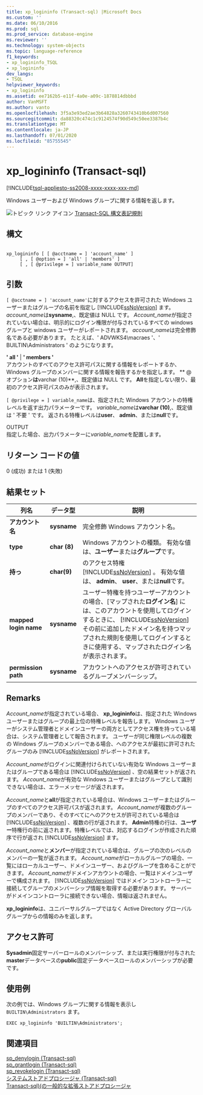 ```yaml
---
title: xp_logininfo (Transact-sql) |Microsoft Docs
ms.custom: ''
ms.date: 06/10/2016
ms.prod: sql
ms.prod_service: database-engine
ms.reviewer: ''
ms.technology: system-objects
ms.topic: language-reference
f1_keywords:
- xp_logininfo_TSQL
- xp_logininfo
dev_langs:
- TSQL
helpviewer_keywords:
- xp_logininfo
ms.assetid: ee7162b5-e11f-4a0e-a09c-1878814dbbbd
author: VanMSFT
ms.author: vanto
ms.openlocfilehash: 3f5a3e93ed2ae3b64828a3260743410b6d007560
ms.sourcegitcommit: da88320c474c1c9124574f90d549c50ee3387b4c
ms.translationtype: MT
ms.contentlocale: ja-JP
ms.lasthandoff: 07/01/2020
ms.locfileid: "85755545"
---
```

# <a name="xp_logininfo-transact-sql"></a>xp_logininfo (Transact-sql)
[!INCLUDE[tsql-appliesto-ss2008-xxxx-xxxx-xxx-md](../../includes/applies-to-version/sqlserver.md)]

  Windows ユーザーおよび Windows グループに関する情報を返します。  
  
 ![トピック リンク アイコン](../../database-engine/configure-windows/media/topic-link.gif "トピック リンク アイコン") [Transact-SQL 構文表記規則](../../t-sql/language-elements/transact-sql-syntax-conventions-transact-sql.md)  
  
## <a name="syntax"></a>構文  
  
```  
  
xp_logininfo [ [ @acctname = ] 'account_name' ]   
     [ , [ @option = ] 'all' | 'members' ]   
     [ , [ @privilege = ] variable_name OUTPUT]  
```  
  
## <a name="arguments"></a>引数  
`[ @acctname = ] 'account_name'`に対するアクセスを許可された Windows ユーザーまたはグループの名前を指定し [!INCLUDE[ssNoVersion](../../includes/ssnoversion-md.md)] ます。 *account_name*は**sysname**,、既定値は NULL です。 *Account_name*が指定されていない場合は、明示的にログイン権限が付与されているすべての windows グループと windows ユーザーがレポートされます。 *account_name*は完全修飾名である必要があります。 たとえば、' ADVWKS4\macraes '、' BUILTIN\Administrators ' のようになります。  
  
 **' all '**  | **' members '**  
 アカウントのすべてのアクセス許可パスに関する情報をレポートするか、Windows グループのメンバーに関する情報を報告するかを指定します。 ** \@ オプション**は**varchar (10)**,、既定値は NULL です。 **All**を指定しない限り、最初のアクセス許可パスのみが表示されます。  
  
`[ @privilege = ] variable_name`は、指定された Windows アカウントの特権レベルを返す出力パラメーターです。 *variable_name*は**varchar (10)**,、既定値は ' 不要 ' です。 返される特権レベルは**user**、 **admin**、または**null**です。  
  
 OUTPUT  
 指定した場合、出力パラメーターに*variable_name*を配置します。  
  
## <a name="return-code-values"></a>リターン コードの値  
 0 (成功) または 1 (失敗)  
  
## <a name="result-sets"></a>結果セット  
  
|列名|データ型|説明|  
|-----------------|---------------|-----------------|  
|**アカウント名**|**sysname**|完全修飾 Windows アカウント名。|  
|**type**|**char (8)**|Windows アカウントの種類。 有効な値は、**ユーザー**または**グループ**です。|  
|**持っ**|**char(9)**|のアクセス特権 [!INCLUDE[ssNoVersion](../../includes/ssnoversion-md.md)] 。 有効な値は、 **admin**、 **user**、または**null**です。|  
|**mapped login name**|**sysname**|ユーザー特権を持つユーザーアカウントの場合、[マップされた**ログイン名**] には、このアカウントを使用してログインするときに、 [!INCLUDE[ssNoVersion](../../includes/ssnoversion-md.md)] その前に追加したドメイン名を持つマップされた規則を使用してログインするときに使用する、マップされたログイン名が表示されます。|  
|**permission path**|**sysname**|アカウントへのアクセスが許可されているグループメンバーシップ。|  
  
## <a name="remarks"></a>Remarks  
 *Account_name*が指定されている場合、 **xp_logininfo**は、指定された Windows ユーザーまたはグループの最上位の特権レベルを報告します。 Windows ユーザーがシステム管理者とドメインユーザーの両方としてアクセス権を持っている場合は、システム管理者として報告されます。 ユーザーが同じ権限レベルの複数の Windows グループのメンバーである場合、へのアクセスが最初に許可されたグループのみ [!INCLUDE[ssNoVersion](../../includes/ssnoversion-md.md)] がレポートされます。  
  
 *Account_name*がログインに関連付けられていない有効な Windows ユーザーまたはグループである場合は [!INCLUDE[ssNoVersion](../../includes/ssnoversion-md.md)] 、空の結果セットが返されます。 *Account_name*が有効な Windows ユーザーまたはグループとして識別できない場合は、エラーメッセージが返されます。  
  
 *Account_name*と**all**が指定されている場合は、Windows ユーザーまたはグループのすべてのアクセス許可パスが返されます。 *Account_name*が複数のグループのメンバーであり、そのすべてにへのアクセスが許可されている場合は [!INCLUDE[ssNoVersion](../../includes/ssnoversion-md.md)] 、複数の行が返されます。 **Admin**特権の行は、**ユーザー**特権行の前に返されます。特権レベルでは、対応するログインが作成された順序で行が返され [!INCLUDE[ssNoVersion](../../includes/ssnoversion-md.md)] ます。  
  
 *Account_name*と**メンバー**が指定されている場合は、グループの次のレベルのメンバーの一覧が返されます。 *Account_name*がローカルグループの場合、一覧にはローカルユーザー、ドメインユーザー、およびグループを含めることができます。 *Account_name*がドメインアカウントの場合、一覧はドメインユーザーで構成されます。 [!INCLUDE[ssNoVersion](../../includes/ssnoversion-md.md)] ではドメイン コントローラーに接続してグループのメンバーシップ情報を取得する必要があります。 サーバーがドメインコントローラに接続できない場合、情報は返されません。  
  
 **xp_logininfo**は、ユニバーサルグループではなく Active Directory グローバルグループからの情報のみを返します。  
  
## <a name="permissions"></a>アクセス許可  
 **Sysadmin**固定サーバーロールのメンバーシップ、または実行権限が付与された**master**データベースの**public**固定データベースロールのメンバーシップが必要です。  
  
## <a name="examples"></a>使用例  
 次の例では、Windows グループに関する情報を表示し `BUILTIN\Administrators` ます。  
  
```  
EXEC xp_logininfo 'BUILTIN\Administrators';  
```  
  
## <a name="see-also"></a>関連項目  
 [sp_denylogin &#40;Transact-sql&#41;](../../relational-databases/system-stored-procedures/sp-denylogin-transact-sql.md)   
 [sp_grantlogin &#40;Transact-sql&#41;](../../relational-databases/system-stored-procedures/sp-grantlogin-transact-sql.md)   
 [sp_revokelogin &#40;Transact-sql&#41;](../../relational-databases/system-stored-procedures/sp-revokelogin-transact-sql.md)   
 [システムストアドプロシージャ &#40;Transact-sql&#41;](../../relational-databases/system-stored-procedures/system-stored-procedures-transact-sql.md)   
 [Transact-sql&#41;&#40;の一般的な拡張ストアドプロシージャ](../../relational-databases/system-stored-procedures/general-extended-stored-procedures-transact-sql.md)  
  
  

